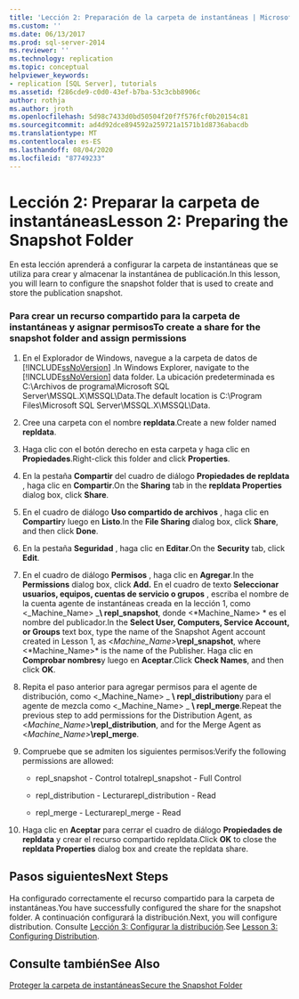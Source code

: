 ```yaml
---
title: 'Lección 2: Preparación de la carpeta de instantáneas | Microsoft Docs'
ms.custom: ''
ms.date: 06/13/2017
ms.prod: sql-server-2014
ms.reviewer: ''
ms.technology: replication
ms.topic: conceptual
helpviewer_keywords:
- replication [SQL Server], tutorials
ms.assetid: f286cde9-c0d0-43ef-b7ba-53c3cbb8906c
author: rothja
ms.author: jroth
ms.openlocfilehash: 5d98c7433d0bd50504f20f7f576fcf0b20154c81
ms.sourcegitcommit: ad4d92dce894592a259721a1571b1d8736abacdb
ms.translationtype: MT
ms.contentlocale: es-ES
ms.lasthandoff: 08/04/2020
ms.locfileid: "87749233"
---
```

# <a name="lesson-2-preparing-the-snapshot-folder"></a><span data-ttu-id="a1165-102">Lección 2: Preparar la carpeta de instantáneas</span><span class="sxs-lookup"><span data-stu-id="a1165-102">Lesson 2: Preparing the Snapshot Folder</span></span>
  <span data-ttu-id="a1165-103">En esta lección aprenderá a configurar la carpeta de instantáneas que se utiliza para crear y almacenar la instantánea de publicación.</span><span class="sxs-lookup"><span data-stu-id="a1165-103">In this lesson, you will learn to configure the snapshot folder that is used to create and store the publication snapshot.</span></span>  
  
### <a name="to-create-a-share-for-the-snapshot-folder-and-assign-permissions"></a><span data-ttu-id="a1165-104">Para crear un recurso compartido para la carpeta de instantáneas y asignar permisos</span><span class="sxs-lookup"><span data-stu-id="a1165-104">To create a share for the snapshot folder and assign permissions</span></span>  
  
1.  <span data-ttu-id="a1165-105">En el Explorador de Windows, navegue a la carpeta de datos de [!INCLUDE[ssNoVersion](../../includes/ssnoversion-md.md)] .</span><span class="sxs-lookup"><span data-stu-id="a1165-105">In Windows Explorer, navigate to the [!INCLUDE[ssNoVersion](../../includes/ssnoversion-md.md)] data folder.</span></span> <span data-ttu-id="a1165-106">La ubicación predeterminada es C:\Archivos de programa\Microsoft SQL Server\MSSQL.X\MSSQL\Data.</span><span class="sxs-lookup"><span data-stu-id="a1165-106">The default location is C:\Program Files\Microsoft SQL Server\MSSQL.X\MSSQL\Data.</span></span>  
  
2.  <span data-ttu-id="a1165-107">Cree una carpeta con el nombre **repldata**.</span><span class="sxs-lookup"><span data-stu-id="a1165-107">Create a new folder named **repldata**.</span></span>  
  
3.  <span data-ttu-id="a1165-108">Haga clic con el botón derecho en esta carpeta y haga clic en **Propiedades**.</span><span class="sxs-lookup"><span data-stu-id="a1165-108">Right-click this folder and click **Properties**.</span></span>  
  
4.  <span data-ttu-id="a1165-109">En la pestaña **Compartir** del cuadro de diálogo **Propiedades de repldata** , haga clic en **Compartir**.</span><span class="sxs-lookup"><span data-stu-id="a1165-109">On the **Sharing** tab in the **repldata Properties** dialog box, click **Share**.</span></span>  
  
5.  <span data-ttu-id="a1165-110">En el cuadro de diálogo **Uso compartido de archivos** , haga clic en **Compartir**y luego en **Listo**.</span><span class="sxs-lookup"><span data-stu-id="a1165-110">In the **File Sharing** dialog box, click **Share**, and then click **Done**.</span></span>  
  
6.  <span data-ttu-id="a1165-111">En la pestaña **Seguridad** , haga clic en **Editar**.</span><span class="sxs-lookup"><span data-stu-id="a1165-111">On the **Security** tab, click **Edit**.</span></span>  
  
7.  <span data-ttu-id="a1165-112">En el cuadro de diálogo **Permisos** , haga clic en **Agregar**.</span><span class="sxs-lookup"><span data-stu-id="a1165-112">In the **Permissions** dialog box, click **Add.**</span></span> <span data-ttu-id="a1165-113">En el cuadro de texto **Seleccionar usuarios, equipos, cuentas de servicio o grupos** , escriba el nombre de la cuenta agente de instantáneas creada en la lección 1, como \<_Machine_Name> _**\ repl_snapshot**, donde \<*Machine_Name> \* es el nombre del publicador.</span><span class="sxs-lookup"><span data-stu-id="a1165-113">In the **Select User, Computers, Service Account, or Groups** text box, type the name of the Snapshot Agent account created in Lesson 1, as \<_Machine_Name>_**\repl_snapshot**, where \<*Machine_Name>\* is the name of the Publisher.</span></span> <span data-ttu-id="a1165-114">Haga clic en **Comprobar nombres**y luego en **Aceptar**.</span><span class="sxs-lookup"><span data-stu-id="a1165-114">Click **Check Names**, and then click **OK**.</span></span>  
  
8.  <span data-ttu-id="a1165-115">Repita el paso anterior para agregar permisos para el agente de distribución, como \<_Machine_Name> _ **\ repl_distribution**y para el agente de mezcla como \<_Machine_Name> _ **\ repl_merge**.</span><span class="sxs-lookup"><span data-stu-id="a1165-115">Repeat the previous step to add permissions for the Distribution Agent, as \<_Machine_Name>_**\repl_distribution**, and for the Merge Agent as \<_Machine_Name>_**\repl_merge**.</span></span>  
  
9. <span data-ttu-id="a1165-116">Compruebe que se admiten los siguientes permisos:</span><span class="sxs-lookup"><span data-stu-id="a1165-116">Verify the following permissions are allowed:</span></span>  
  
    -   <span data-ttu-id="a1165-117">repl_snapshot - Control total</span><span class="sxs-lookup"><span data-stu-id="a1165-117">repl_snapshot - Full Control</span></span>  
  
    -   <span data-ttu-id="a1165-118">repl_distribution - Lectura</span><span class="sxs-lookup"><span data-stu-id="a1165-118">repl_distribution - Read</span></span>  
  
    -   <span data-ttu-id="a1165-119">repl_merge - Lectura</span><span class="sxs-lookup"><span data-stu-id="a1165-119">repl_merge - Read</span></span>  
  
10. <span data-ttu-id="a1165-120">Haga clic en **Aceptar** para cerrar el cuadro de diálogo **Propiedades de repldata** y crear el recurso compartido repldata.</span><span class="sxs-lookup"><span data-stu-id="a1165-120">Click **OK** to close the **repldata Properties** dialog box and create the repldata share.</span></span>  
  
## <a name="next-steps"></a><span data-ttu-id="a1165-121">Pasos siguientes</span><span class="sxs-lookup"><span data-stu-id="a1165-121">Next Steps</span></span>  
 <span data-ttu-id="a1165-122">Ha configurado correctamente el recurso compartido para la carpeta de instantáneas.</span><span class="sxs-lookup"><span data-stu-id="a1165-122">You have successfully configured the share for the snapshot folder.</span></span> <span data-ttu-id="a1165-123">A continuación configurará la distribución.</span><span class="sxs-lookup"><span data-stu-id="a1165-123">Next, you will configure distribution.</span></span> <span data-ttu-id="a1165-124">Consulte [Lección 3: Configurar la distribución](lesson-3-configuring-distribution.md).</span><span class="sxs-lookup"><span data-stu-id="a1165-124">See [Lesson 3: Configuring Distribution](lesson-3-configuring-distribution.md).</span></span>  
  
## <a name="see-also"></a><span data-ttu-id="a1165-125">Consulte también</span><span class="sxs-lookup"><span data-stu-id="a1165-125">See Also</span></span>  
 [<span data-ttu-id="a1165-126">Proteger la carpeta de instantáneas</span><span class="sxs-lookup"><span data-stu-id="a1165-126">Secure the Snapshot Folder</span></span>](security/secure-the-snapshot-folder.md)  
  
  
